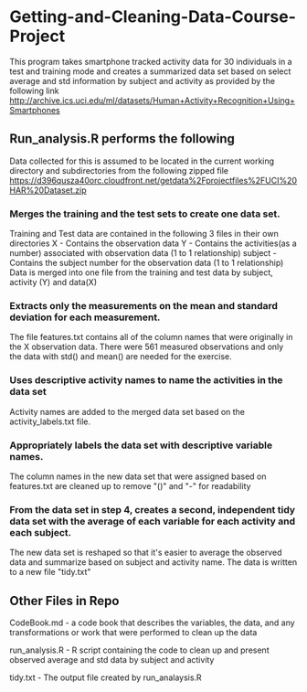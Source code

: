 # Getting-and-Cleaning-Data-Course-Project
This program takes smartphone tracked activity data for 30 individuals in a test and training mode and creates a summarized data set based on select average and std information by subject and activity as provided by the following link
http://archive.ics.uci.edu/ml/datasets/Human+Activity+Recognition+Using+Smartphones

## Run_analysis.R performs the following
Data collected for this is assumed to be located in the current working directory and subdirectories from the following zipped file https://d396qusza40orc.cloudfront.net/getdata%2Fprojectfiles%2FUCI%20HAR%20Dataset.zip

### Merges the training and the test sets to create one data set.
Training and Test data are contained in the following 3 files in their own directories
X - Contains the observation data
Y - Contains the activities(as a number) associated with observation data (1 to 1 relationship)
subject - Contains the subject number for the observation data (1 to 1 relationship)
Data is merged into one file from the training and test data by subject, activity (Y) and data(X)

### Extracts only the measurements on the mean and standard deviation for each measurement.
The file features.txt contains all of the column names that were originally in the X observation data.
There were 561 measured observations and only the data with std() and mean() are needed for the exercise.

### Uses descriptive activity names to name the activities in the data set
Activity names are added to the merged data set based on the activity_labels.txt file.

### Appropriately labels the data set with descriptive variable names.
The column names in the new data set that were assigned based on features.txt are cleaned up to remove "()" and "-" for readability

### From the data set in step 4, creates a second, independent tidy data set with the average of each variable for each activity and each subject.
The new data set is reshaped so that it's easier to average the observed data and summarize based on subject and activity name.
The data is written to a new file "tidy.txt"

## Other Files in Repo
CodeBook.md - a code book that describes the variables, the data, and any transformations or work that were performed to clean up the data

run_analysis.R - R script containing the code to clean up and present observed average and std data by subject and activity

tidy.txt - The output file created by run_analaysis.R
